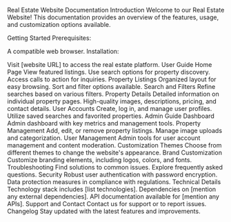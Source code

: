 Real Estate Website Documentation
Introduction
Welcome to our Real Estate Website! This documentation provides an overview of the features, usage, and customization options available.

Getting Started
Prerequisites:

A compatible web browser.
Installation:

Visit [website URL] to access the real estate platform.
User Guide
Home Page
View featured listings.
Use search options for property discovery.
Access calls to action for inquiries.
Property Listings
Organized layout for easy browsing.
Sort and filter options available.
Search and Filters
Refine searches based on various filters.
Property Details
Detailed information on individual property pages.
High-quality images, descriptions, pricing, and contact details.
User Accounts
Create, log in, and manage user profiles.
Utilize saved searches and favorited properties.
Admin Guide
Dashboard
Admin dashboard with key metrics and management tools.
Property Management
Add, edit, or remove property listings.
Manage image uploads and categorization.
User Management
Admin tools for user account management and content moderation.
Customization
Themes
Choose from different themes to change the website's appearance.
Brand Customization
Customize branding elements, including logos, colors, and fonts.
Troubleshooting
Find solutions to common issues.
Explore frequently asked questions.
Security
Robust user authentication with password encryption.
Data protection measures in compliance with regulations.
Technical Details
Technology stack includes [list technologies].
Dependencies on [mention any external dependencies].
API documentation available for [mention any APIs].
Support and Contact
Contact us for support or to report issues.
Changelog
Stay updated with the latest features and improvements.
